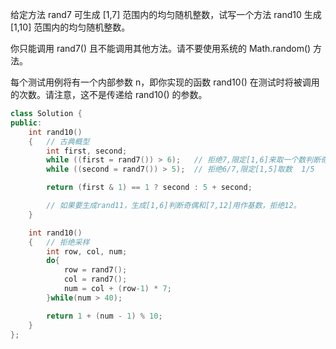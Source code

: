 给定方法 rand7 可生成 [1,7] 范围内的均匀随机整数，试写一个方法 rand10 生成 [1,10] 范围内的均匀随机整数。

你只能调用 rand7() 且不能调用其他方法。请不要使用系统的 Math.random() 方法。

每个测试用例将有一个内部参数 n，即你实现的函数 rand10() 在测试时将被调用的次数。请注意，这不是传递给 rand10() 的参数。

 

```c++
class Solution {
public:
    int rand10()
    {   // 古典概型
        int first, second;
        while ((first = rand7()) > 6);   // 拒绝7,限定[1,6]来取一个数判断奇偶性 1/2
        while ((second = rand7()) > 5);  // 拒绝6/7,限定[1,5]取数  1/5

        return (first & 1) == 1 ? second : 5 + second;

        // 如果要生成rand11，生成[1,6]判断奇偶和[7,12]用作基数，拒绝12。
    }

    int rand10()
    {   // 拒绝采样
        int row, col, num;
        do{
            row = rand7();
            col = rand7();
            num = col + (row-1) * 7;
        }while(num > 40);

        return 1 + (num - 1) % 10;
    }
};
```

